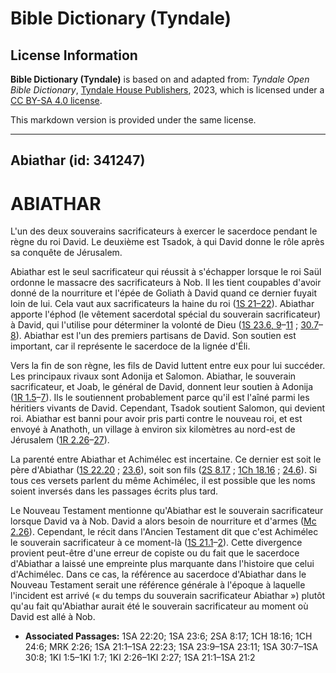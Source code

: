 # Bible Dictionary (Tyndale)

## License Information

**Bible Dictionary (Tyndale)** is based on and adapted from: _Tyndale Open Bible Dictionary_, [Tyndale House Publishers](https://tyndaleopenresources.com/), 2023, which is licensed under a [CC BY-SA 4.0 license](https://creativecommons.org/licenses/by-sa/4.0/legalcode.en).

This markdown version is provided under the same license.



--------------------------------

## Abiathar (id: 341247)

ABIATHAR
========

L'un des deux souverains sacrificateurs à exercer le sacerdoce pendant le règne du roi David. Le deuxième est Tsadok, à qui David donne le rôle après sa conquête de Jérusalem.

Abiathar est le seul sacrificateur qui réussit à s'échapper lorsque le roi Saül ordonne le massacre des sacrificateurs à Nob. Il les tient coupables d'avoir donné de la nourriture et l'épée de Goliath à David quand ce dernier fuyait loin de lui. Cela vaut aux sacrificateurs la haine du roi ([1S 21–22](https://ref.ly/1Sam21:1-1Sam22:23)). Abiathar apporte l'éphod (le vêtement sacerdotal spécial du souverain sacrificateur) à David, qui l'utilise pour déterminer la volonté de Dieu ([1S 23\.6, 9](https://ref.ly/1Sam23:6)–[11](https://ref.ly/1Sam23:6) ; [30\.7](https://ref.ly/1Sam30:7-1Sam30:8)–[8](https://ref.ly/1Sam30:7-1Sam30:8)). Abiathar est l'un des premiers partisans de David. Son soutien est important, car il représente le sacerdoce de la lignée d'Éli.

Vers la fin de son règne, les fils de David luttent entre eux pour lui succéder. Les principaux rivaux sont Adonija et Salomon. Abiathar, le souverain sacrificateur, et Joab, le général de David, donnent leur soutien à Adonija ([1R 1\.5](https://ref.ly/1Kgs1:5-1Kgs1:7)–[7](https://ref.ly/1Kgs1:5-1Kgs1:7)). Ils le soutiennent probablement parce qu'il est l'aîné parmi les héritiers vivants de David. Cependant, Tsadok soutient Salomon, qui devient roi. Abiathar est banni pour avoir pris parti contre le nouveau roi, et est envoyé à Anathoth, un village à environ six kilomètres au nord\-est de Jérusalem ([1R 2\.26](https://ref.ly/1Kgs2:26-1Kgs2:27)–[27](https://ref.ly/1Kgs2:26-1Kgs2:27)).

La parenté entre Abiathar et Achimélec est incertaine. Ce dernier est soit le père d'Abiathar ([1S 22\.20](https://ref.ly/1Sam22:20) ; [23\.6](https://ref.ly/1Sam23:6)), soit son fils ([2S 8\.17](https://ref.ly/2Sam8:17) ; [1Ch 18\.16](https://ref.ly/1Chr18:16) ; [24\.6](https://ref.ly/1Chr24:6)). Si tous ces versets parlent du même Achimélec, il est possible que les noms soient inversés dans les passages écrits plus tard.

Le Nouveau Testament mentionne qu'Abiathar est le souverain sacrificateur lorsque David va à Nob. David a alors besoin de nourriture et d'armes ([Mc 2\.26](https://ref.ly/Mark2:26)). Cependant, le récit dans l'Ancien Testament dit que c'est Achimélec le souverain sacrificateur à ce moment\-là ([1S 21\.1](https://ref.ly/1Sam21:1-1Sam21:2)–[2](https://ref.ly/1Sam21:1-1Sam21:2)). Cette divergence provient peut\-être d'une erreur de copiste ou du fait que le sacerdoce d'Abiathar a laissé une empreinte plus marquante dans l'histoire que celui d'Achimélec. Dans ce cas, la référence au sacerdoce d'Abiathar dans le Nouveau Testament serait une référence générale à l'époque à laquelle l'incident est arrivé (« du temps du souverain sacrificateur Abiathar ») plutôt qu'au fait qu'Abiathar aurait été le souverain sacrificateur au moment où David est allé à Nob.

* **Associated Passages:** 1SA 22:20; 1SA 23:6; 2SA 8:17; 1CH 18:16; 1CH 24:6; MRK 2:26; 1SA 21:1–1SA 22:23; 1SA 23:9–1SA 23:11; 1SA 30:7–1SA 30:8; 1KI 1:5–1KI 1:7; 1KI 2:26–1KI 2:27; 1SA 21:1–1SA 21:2

